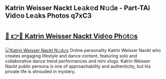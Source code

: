## Katrin Weisser Nackt Le𝚊k𝚎d N𝚞𝚍e - Part-TAi Vid𝚎o Le𝚊ks Photos q7xC3

# <h2><a href="http://fb3reli.evod.top/?m=Katrin+Weisser+Nackt">🔗 👉🔴 Katrin Weisser Nackt Vid𝚎o Ph𝚘t𝚘s</a></h2>

[![Katrin Weisser Nackt N𝚞d𝚎s](https://i.imgur.com/8V9OHl7.gif)](http://fb3reli.evod.top/?m=Katrin+Weisser+Nackt)
Online personality Katrin Weisser Nackt who creates engaging lifestyle and dance content, featuring solo and collaborative dance trend performances and mini vlogs. Katrin Weisser Nackt public persona is one of approachability and authenticity, but his private life is shrouded in mystery. 
